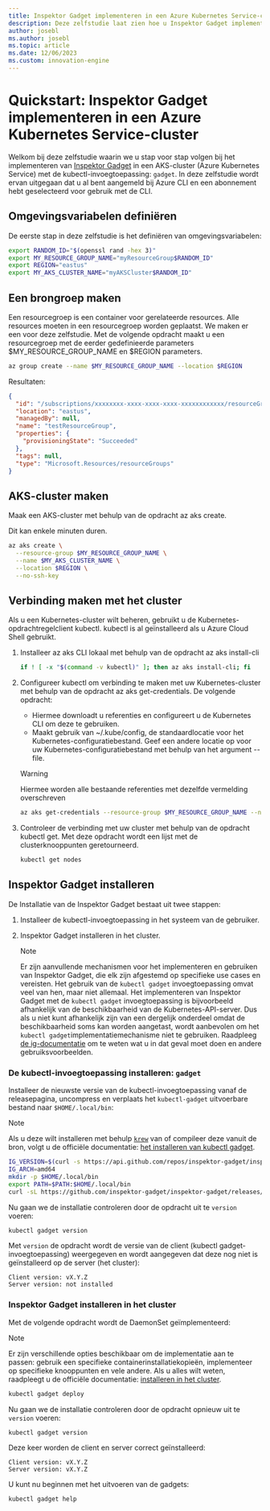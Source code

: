 ```yaml
---
title: Inspektor Gadget implementeren in een Azure Kubernetes Service-cluster
description: Deze zelfstudie laat zien hoe u Inspektor Gadget implementeert in een AKS-cluster
author: josebl
ms.author: josebl
ms.topic: article
ms.date: 12/06/2023
ms.custom: innovation-engine
---
```


# Quickstart: Inspektor Gadget implementeren in een Azure Kubernetes Service-cluster

Welkom bij deze zelfstudie waarin we u stap voor stap volgen bij het implementeren van [Inspektor Gadget](https://www.inspektor-gadget.io/) in een AKS-cluster (Azure Kubernetes Service) met de kubectl-invoegtoepassing: `gadget`. In deze zelfstudie wordt ervan uitgegaan dat u al bent aangemeld bij Azure CLI en een abonnement hebt geselecteerd voor gebruik met de CLI.

## Omgevingsvariabelen definiëren

De eerste stap in deze zelfstudie is het definiëren van omgevingsvariabelen:

```bash
export RANDOM_ID="$(openssl rand -hex 3)"
export MY_RESOURCE_GROUP_NAME="myResourceGroup$RANDOM_ID"
export REGION="eastus"
export MY_AKS_CLUSTER_NAME="myAKSCluster$RANDOM_ID"
```

## Een brongroep maken

Een resourcegroep is een container voor gerelateerde resources. Alle resources moeten in een resourcegroep worden geplaatst. We maken er een voor deze zelfstudie. Met de volgende opdracht maakt u een resourcegroep met de eerder gedefinieerde parameters $MY_RESOURCE_GROUP_NAME en $REGION parameters.

```bash
az group create --name $MY_RESOURCE_GROUP_NAME --location $REGION
```

Resultaten:

<!-- expected_similarity=0.3 -->
```JSON
{
  "id": "/subscriptions/xxxxxxxx-xxxx-xxxx-xxxx-xxxxxxxxxxxx/resourceGroups/myResourceGroup210",
  "location": "eastus",
  "managedBy": null,
  "name": "testResourceGroup",
  "properties": {
    "provisioningState": "Succeeded"
  },
  "tags": null,
  "type": "Microsoft.Resources/resourceGroups"
}
```

## AKS-cluster maken

Maak een AKS-cluster met behulp van de opdracht az aks create.

Dit kan enkele minuten duren.

```bash
az aks create \
  --resource-group $MY_RESOURCE_GROUP_NAME \
  --name $MY_AKS_CLUSTER_NAME \
  --location $REGION \
  --no-ssh-key
```

## Verbinding maken met het cluster

Als u een Kubernetes-cluster wilt beheren, gebruikt u de Kubernetes-opdrachtregelclient kubectl. kubectl is al geïnstalleerd als u Azure Cloud Shell gebruikt.

1. Installeer az aks CLI lokaal met behulp van de opdracht az aks install-cli

    ```bash
    if ! [ -x "$(command -v kubectl)" ]; then az aks install-cli; fi
    ```

2. Configureer kubectl om verbinding te maken met uw Kubernetes-cluster met behulp van de opdracht az aks get-credentials. De volgende opdracht:
    - Hiermee downloadt u referenties en configureert u de Kubernetes CLI om deze te gebruiken.
    - Maakt gebruik van ~/.kube/config, de standaardlocatie voor het Kubernetes-configuratiebestand. Geef een andere locatie op voor uw Kubernetes-configuratiebestand met behulp van het argument --file.

    > [!WARNING]
    > Hiermee worden alle bestaande referenties met dezelfde vermelding overschreven

    ```bash
    az aks get-credentials --resource-group $MY_RESOURCE_GROUP_NAME --name $MY_AKS_CLUSTER_NAME --overwrite-existing
    ```

3. Controleer de verbinding met uw cluster met behulp van de opdracht kubectl get. Met deze opdracht wordt een lijst met de clusterknooppunten geretourneerd.

    ```bash
    kubectl get nodes
    ```

## Inspektor Gadget installeren

De Installatie van de Inspektor Gadget bestaat uit twee stappen:

1. Installeer de kubectl-invoegtoepassing in het systeem van de gebruiker.
2. Inspektor Gadget installeren in het cluster.

    > [!NOTE]
    > Er zijn aanvullende mechanismen voor het implementeren en gebruiken van Inspektor Gadget, die elk zijn afgestemd op specifieke use cases en vereisten. Het gebruik van de `kubectl gadget` invoegtoepassing omvat veel van hen, maar niet allemaal. Het implementeren van Inspektor Gadget met de `kubectl gadget` invoegtoepassing is bijvoorbeeld afhankelijk van de beschikbaarheid van de Kubernetes-API-server. Dus als u niet kunt afhankelijk zijn van een dergelijk onderdeel omdat de beschikbaarheid soms kan worden aangetast, wordt aanbevolen om het `kubectl gadget`implementatiemechanisme niet te gebruiken. Raadpleeg [de ig-documentatie](https://github.com/inspektor-gadget/inspektor-gadget/blob/main/docs/ig.md) om te weten wat u in dat geval moet doen en andere gebruiksvoorbeelden.

### De kubectl-invoegtoepassing installeren: `gadget`

Installeer de nieuwste versie van de kubectl-invoegtoepassing vanaf de releasepagina, uncompress en verplaats het `kubectl-gadget` uitvoerbare bestand naar `$HOME/.local/bin`:

> [!NOTE]
> Als u deze wilt installeren met behulp [`krew`](https://sigs.k8s.io/krew) van of compileer deze vanuit de bron, volgt u de officiële documentatie: [het installeren van kubectl gadget](https://github.com/inspektor-gadget/inspektor-gadget/blob/main/docs/install.md#installing-kubectl-gadget).

```bash
IG_VERSION=$(curl -s https://api.github.com/repos/inspektor-gadget/inspektor-gadget/releases/latest | jq -r .tag_name)
IG_ARCH=amd64
mkdir -p $HOME/.local/bin
export PATH=$PATH:$HOME/.local/bin
curl -sL https://github.com/inspektor-gadget/inspektor-gadget/releases/download/${IG_VERSION}/kubectl-gadget-linux-${IG_ARCH}-${IG_VERSION}.tar.gz  | tar -C $HOME/.local/bin -xzf - kubectl-gadget
```

Nu gaan we de installatie controleren door de opdracht uit te `version` voeren:

```bash
kubectl gadget version
```

Met `version` de opdracht wordt de versie van de client (kubectl gadget-invoegtoepassing) weergegeven en wordt aangegeven dat deze nog niet is geïnstalleerd op de server (het cluster):

<!--expected_similarity="(?m)^Client version: v\d+\.\d+\.\d+$\n^Server version: not installed$"-->
```text
Client version: vX.Y.Z
Server version: not installed
```

### Inspektor Gadget installeren in het cluster

Met de volgende opdracht wordt de DaemonSet geïmplementeerd:

> [!NOTE]
> Er zijn verschillende opties beschikbaar om de implementatie aan te passen: gebruik een specifieke containerinstallatiekopieën, implementeer op specifieke knooppunten en vele andere. Als u alles wilt weten, raadpleegt u de officiële documentatie: [installeren in het cluster](https://github.com/inspektor-gadget/inspektor-gadget/blob/main/docs/install.md#installing-in-the-cluster).

```bash
kubectl gadget deploy
```

Nu gaan we de installatie controleren door de opdracht opnieuw uit te `version` voeren:

```bash
kubectl gadget version
```

Deze keer worden de client en server correct geïnstalleerd:

<!--expected_similarity="(?m)^Client version: v\d+\.\d+\.\d+$\n^Server version: v\d+\.\d+\.\d+$"-->
```text
Client version: vX.Y.Z
Server version: vX.Y.Z
```

U kunt nu beginnen met het uitvoeren van de gadgets:

```bash
kubectl gadget help
```

<!--
## Clean Up

### Undeploy Inspektor Gadget

```bash
kubectl gadget undeploy
```

### Clean up Azure resources

When no longer needed, you can use `az group delete` to remove the resource group, cluster, and all related resources as follows. The `--no-wait` parameter returns control to the prompt without waiting for the operation to complete. The `--yes` parameter confirms that you wish to delete the resources without an additional prompt to do so.

```bash
az group delete --name $MY_RESOURCE_GROUP_NAME --no-wait --yes
```
-->